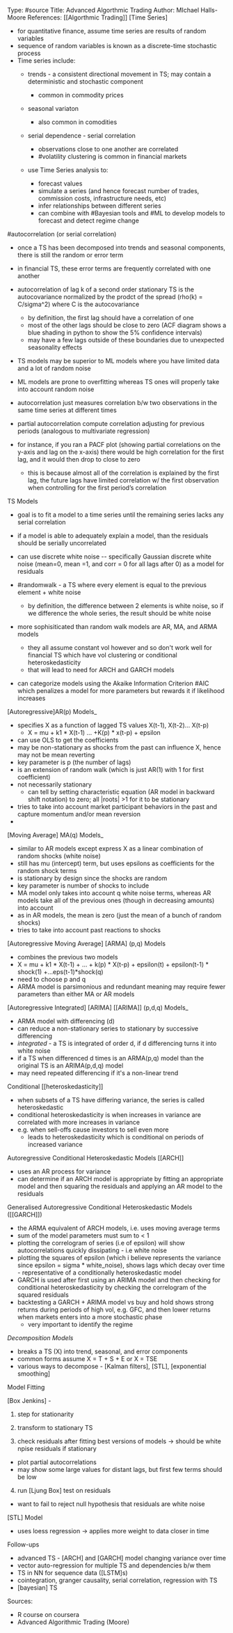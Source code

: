 Type: #source
Title: Advanced Algorthmic Trading 
Author: MIchael Halls-Moore
References: [[Algorthmic Trading]]
[Time Series]

- for quantitative finance, assume time series are results of random variables
- sequence of random variables is known as a discrete-time stochastic process
- Time series include:
	- trends - a consistent directional movement in TS; may contain a deterministic and stochastic component
		- common in commodity prices
	- seasonal variaton 
		- also common in comodities
	- serial dependence - serial correlation 
		- observations close to one another are correlated 
		- #volatility clustering is common in financial markets 

	- use Time Series analysis to:
		- forecast values
		- simulate a series (and hence forecast number of trades, commission costs, infrastructure needs, etc)
		- infer relationships between different series 
		- can combine with #Bayesian tools and #ML to develop models  to forecast and detect regime change 

#autocorrelation (or serial correlation)
-  once a TS has been decomposed into trends and seasonal components, there is still the random or error term
- in financial TS, these error terms are frequently correlated with one another 
- autocorrelation of lag k of a second order stationary TS is the autocovariance normalized by the prodct of the spread (rho(k) = C/sigma^2) where C is the autocovariance 
	- by definition, the first lag should have a correlation of one 
	- most of the other lags should be close to zero (ACF diagram shows a blue shading in python to show the 5% confidence intervals)
	- may have a few lags outside of these boundaries due to unexpected seasonality effects 



- TS models may be superior to ML models where you have limited data and a lot of random noise
    
-   ML models are prone to overfitting whereas TS ones will properly take into account random noise
    
-   autocorrelation just measures correlation b/w two observations in the same time series at different times
    
-   partial autocorrelation compute correlation adjusting for previous periods (analogous to multivariate regression)
    
-   for instance, if you ran a PACF plot (showing partial correlations on the y-axis and lag on the x-axis) there would be high correlation for the first lag, and it would then drop to close to zero
    
    -   this is because almost all of the correlation is explained by the first lag, the future lags have limited correlation w/ the first observation when controlling for the first period’s correlation
    
    

TS Models
- goal is to fit a model to a time series until the remaining series lacks any serial correlation 
- if a model is able to adequately explain a model, than the residuals should be serially uncorrelated 
- can use discrete white noise -- specifically Gaussian discrete white noise (mean=0, mean =1, and corr = 0 for all lags after 0) as a model for residuals 
- #randomwalk - a TS where every element is equal to the previous element + white noise
	- by definition, the difference between 2 elements is white noise, so if we difference the whole series, the result should be white noise 

- more sophisiticated than random walk models are AR, MA, and ARMA models
	- they all assume constant vol however and so don't work well for financial TS which have vol clustering or conditional heteroskedasticity 
	- that will lead to need for ARCH and GARCH models 
- can categorize models using the Akaike Information Criterion #AIC which penalizes a model for more parameters but rewards it if likelihood increases 

[Autoregressive]AR(p) Models_

-   specifies X as a function of lagged TS values X(t-1), X(t-2)… X(t-p)
    -   X = mu + k1 * X(t-1) … +K(p) * x(t-p) + epsilon
-   can use OLS to get the coefficients
-   may be non-stationary as shocks from the past can influence X, hence may not be mean reverting
-   key parameter is p (the number of lags)
-  is an extension of random walk (which is just AR(1) with 1 for first coefficient)
- not necessarily stationary
	- can tell by setting characteristic equation (AR model in backward shift notation) to zero; all |roots| >1 for it to be stationary 
- tries to take into account market participant behaviors in the past and capture momentum and/or mean reversion
-

[Moving Average] MA(q) Models_

-   similar to AR models except express X as a linear combination of random shocks (white noise)
-   still has mu (intercept) term, but uses epsilons as coefficients for the random shock terms
-   is stationary by design since the shocks are random
-   key parameter is number of shocks to include
- MA model only takes into account q white noise terms, whereas AR models take all of the previous ones (though in decreasing amounts) into account 
- as in AR models, the mean is zero (just the mean of a bunch of random shocks)
- tries to take into account past reactions to shocks 

[Autoregressive Moving Average]  [ARMA] (p,q) Models

-   combines the previous two models
-   X = mu + k1 * X(t-1) + … + k(p) * X(t-p) + epsilon(t) + epsilon(t-1) * shock(1) +…eps(t-1)*shock(q)
-   need to choose p and q
- ARMA model is parsimonious and redundant meaning may require fewer parameters than either MA or AR models 

[Autoregressive Integrated] [ARIMA] [[ARIMA]] (p,d,q) Models_

-   ARMA model with differencing (d)
- can reduce a non-stationary series to stationary by successive differencing 
- *integrated* - a TS is integrated of order d, if d differencing turns it into white noise 
- if a TS when differenced d times is an ARMA(p,q) model than the original TS is an ARIMA(p,d,q) model
- may need repeated differencing if it's a non-linear trend 

Conditional [[heteroskedasticity]]
- when subsets of a TS have differing variance, the series is called heteroskedastic 
- conditional heteroskedasticity is when increases in variance are correlated with more increases in variance 
- e.g. when sell-offs cause investors to sell even more 
	- leads to heteroskedasticity which is conditional on periods of increased variance 

Autoregressive Conditional Heteroskedastic Models [[ARCH]]
- uses an AR process for variance 
- can determine if an ARCH model is appropriate by fitting an appropriate model and then squaring the residuals and applying an AR model to the residuals 


Generalised Autoregressive Conditional Heteroskedastic Models ([[GARCH]])
- the ARMA equivalent of ARCH models, i.e. uses moving average terms
- sum of the model parameters must sum to < 1
- plotting the correlogram of series (i.e of epsilon) will show autocorrelations quickly dissipating - i.e white noise
- plotting the squares of epsilon (which i believe represents the variance since epsilon = sigma * white_noise), shows lags which decay over time - representative of a conditionally heteroskedastic model 
- GARCH is used after first using an ARIMA model and then checking for conditional heteroskedasticity by checking the correlogram of the squared residuals 
- backtesting a GARCH + ARIMA model vs buy and hold shows strong returns during periods of high vol, e.g. GFC, and then lower returns when markets enters into a more stochastic phase 
	- very important to identify the regime 


_Decomposition Models_

-   breaks a TS (X) into trend, seasonal, and error components
-   common forms assume X = T + S + E or X = TSE
-   various ways to decompose - [Kalman filters], [STL], [exponential smoothing]

Model Fitting

[Box Jenkins] -

1.  step for stationarity
    
2.  transform to stationary TS
    
3.  check residuals after fitting best versions of models → should be white npise residuals if stationary
    

-   plot partial autocorrelations
-   may show some large values for distant lags, but first few terms should be low

4.  run [Ljung Box] test on residuals

-   want to fail to reject null hypothesis that residuals are white noise

[STL] Model

-   uses loess regression → applies more weight to data closer in time

Follow-ups

-   advanced TS - [ARCH] and [GARCH] model changing variance over time
-   vector auto-regression for multiple TS and dependencies b/w them
-   TS in NN for sequence data ([LSTM]s)
-   cointegration, granger causality, serial correlation, regression with TS
-   [bayesian] TS



Sources:
- R course on coursera
- Advanced Algorithmic Trading (Moore)